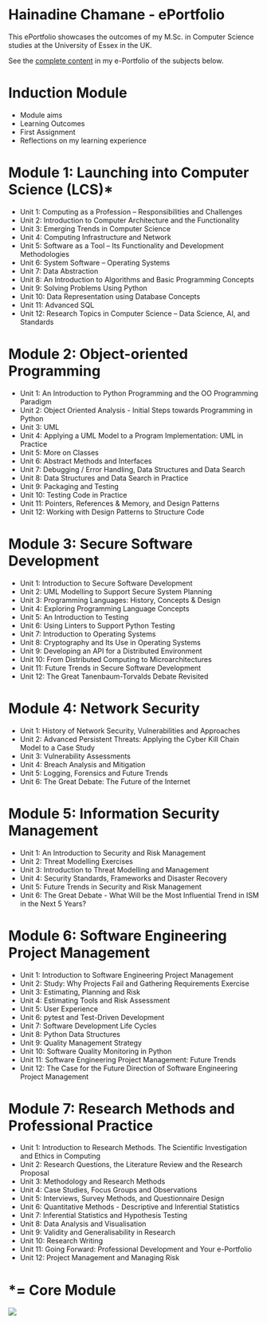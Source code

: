 # Hainadine Chamane - ePortfolio

This ePortfolio showcases the outcomes of my M.Sc. in Computer Science studies at the University of Essex in the UK.

See the [complete content](https://hchamane.github.io/essex.html ( target="_blank")) in my e-Portfolio of the subjects below.

# Induction Module
- Module aims
- Learning Outcomes
- First Assignment
- Reflections on my learning experience

# Module 1: Launching into Computer Science (LCS)*

  - Unit 1: Computing as a Profession – Responsibilities and Challenges
  - Unit 2: Introduction to Computer Architecture and the Functionality
  - Unit 3: Emerging Trends in Computer Science
  - Unit 4: Computing Infrastructure and Network
  - Unit 5: Software as a Tool – Its Functionality and Development Methodologies
  - Unit 6: System Software – Operating Systems
  - Unit 7: Data Abstraction
  - Unit 8: An Introduction to Algorithms and Basic Programming Concepts
  - Unit 9: Solving Problems Using Python
  - Unit 10: Data Representation using Database Concepts
  - Unit 11: Advanced SQL
  - Unit 12: Research Topics in Computer Science – Data Science, AI, and Standards

# Module 2: Object-oriented Programming
  - Unit 1: An Introduction to Python Programming and the OO Programming Paradigm
  - Unit 2: Object Oriented Analysis - Initial Steps towards Programming in Python
  - Unit 3: UML
  - Unit 4: Applying a UML Model to a Program Implementation: UML in Practice
  - Unit 5: More on Classes
  - Unit 6: Abstract Methods and Interfaces
  - Unit 7: Debugging / Error Handling, Data Structures and Data Search
  - Unit 8: Data Structures and Data Search in Practice
  - Unit 9: Packaging and Testing
  - Unit 10: Testing Code in Practice
  - Unit 11: Pointers, References & Memory, and Design Patterns
  - Unit 12: Working with Design Patterns to Structure Code

# Module 3: Secure Software Development
  - Unit 1: Introduction to Secure Software Development
  - Unit 2: UML Modelling to Support Secure System Planning
  - Unit 3: Programming Languages: History, Concepts & Design
  - Unit 4: Exploring Programming Language Concepts
  - Unit 5: An Introduction to Testing
  - Unit 6: Using Linters to Support Python Testing
  - Unit 7: Introduction to Operating Systems
  - Unit 8: Cryptography and Its Use in Operating Systems
  - Unit 9: Developing an API for a Distributed Environment
  - Unit 10: From Distributed Computing to Microarchitectures
  - Unit 11: Future Trends in Secure Software Development
  - Unit 12: The Great Tanenbaum-Torvalds Debate Revisited

# Module 4: Network Security
  - Unit 1: History of Network Security, Vulnerabilities and Approaches
  - Unit 2: Advanced Persistent Threats: Applying the Cyber Kill Chain Model to a Case Study
  - Unit 3: Vulnerability Assessments
  - Unit 4: Breach Analysis and Mitigation
  - Unit 5: Logging, Forensics and Future Trends
  - Unit 6: The Great Debate: The Future of the Internet

# Module 5: Information Security Management
  - Unit 1: An Introduction to Security and Risk Management
  - Unit 2: Threat Modelling Exercises
  - Unit 3: Introduction to Threat Modelling and Management
  - Unit 4: Security Standards, Frameworks and Disaster Recovery
  - Unit 5: Future Trends in Security and Risk Management
  - Unit 6: The Great Debate - What Will be the Most Influential Trend in ISM in the Next 5 Years?

# Module 6: Software Engineering Project Management
  - Unit 1: Introduction to Software Engineering Project Management
  - Unit 2: Study: Why Projects Fail and Gathering Requirements Exercise
  - Unit 3: Estimating, Planning and Risk
  - Unit 4: Estimating Tools and Risk Assessment
  - Unit 5: User Experience
  - Unit 6: pytest and Test-Driven Development
  - Unit 7: Software Development Life Cycles
  - Unit 8: Python Data Structures
  - Unit 9: Quality Management Strategy
  - Unit 10: Software Quality Monitoring in Python
  - Unit 11: Software Engineering Project Management: Future Trends
  - Unit 12: The Case for the Future Direction of Software Engineering Project Management
    
# Module 7: Research Methods and Professional Practice
  - Unit 1: Introduction to Research Methods. The Scientific Investigation and Ethics in Computing
  - Unit 2: Research Questions, the Literature Review and the Research Proposal
  - Unit 3: Methodology and Research Methods
  - Unit 4: Case Studies, Focus Groups and Observations
  - Unit 5: Interviews, Survey Methods, and Questionnaire Design
  - Unit 6: Quantitative Methods - Descriptive and Inferential Statistics
  - Unit 7: Inferential Statistics and Hypothesis Testing
  - Unit 8: Data Analysis and Visualisation
  - Unit 9: Validity and Generalisability in Research
  - Unit 10: Research Writing
  - Unit 11: Going Forward: Professional Development and Your e-Portfolio
  - Unit 12: Project Management and Managing Risk

# *= Core Module


![](https://hit.yhype.me/github/profile?user_id=47830937)
